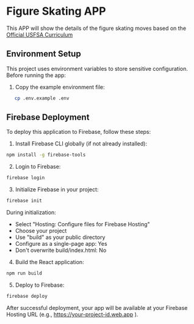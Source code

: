 # Figure Skating APP

This APP will show the details of the figure skating moves based on the [Official USFSA Curriculum](https://skatingacademy.org/wp-content/uploads/Basic_Skills_Overview1.pdf)


## Environment Setup

This project uses environment variables to store sensitive configuration. Before running the app:

1. Copy the example environment file:
```bash
   cp .env.example .env
```

## Firebase Deployment

To deploy this application to Firebase, follow these steps:

1. Install Firebase CLI globally (if not already installed):
```bash
npm install -g firebase-tools
```

2. Login to Firebase:
```bash
firebase login
 ```

3. Initialize Firebase in your project:
```bash
firebase init
 ```

During initialization:

- Select "Hosting: Configure files for Firebase Hosting"
- Choose your project
- Use "build" as your public directory
- Configure as a single-page app: Yes
- Don't overwrite build/index.html: No

4. Build the React application:
```bash
npm run build
 ```

5. Deploy to Firebase:
```bash
firebase deploy
 ```

After successful deployment, your app will be available at your Firebase Hosting URL (e.g., https://your-project-id.web.app ).